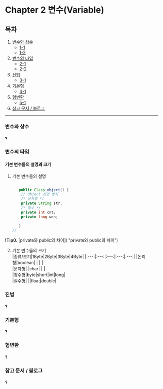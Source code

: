 # Chapter 2 변수(Variable)

## 목차
1. [변수와 상수](https://github.com/hongcoding94/java_storage/blob/main/Chapter%202%20%EB%B3%80%EC%88%98(Variable).md#%EB%B3%80%EC%88%98%EC%99%80-%EC%83%81%EC%88%98 "변수와상수")
   - [1-1]( "")
   - [1-2]( "")
2. [변수의 타입](https://github.com/hongcoding94/java_storage/blob/main/Chapter%202%20%EB%B3%80%EC%88%98(Variable).md#%EB%B3%80%EC%88%98%EC%9D%98-%ED%83%80%EC%9E%85 "변수의타입")
   - [2-1]( "")
   - [2-2]("")
3. [진법](https://github.com/hongcoding94/java_storage/blob/main/Chapter%202%20%EB%B3%80%EC%88%98(Variable).md#%EC%A7%84%EB%B2%95 "진법")
   - [3-1]( "")
4. [기본형](https://github.com/hongcoding94/java_storage/blob/main/Chapter%202%20%EB%B3%80%EC%88%98(Variable).md#%EA%B8%B0%EB%B3%B8%ED%98%95 "기본형")
   - [4-1]( "")
5. [형변환](https://github.com/hongcoding94/java_storage/blob/main/Chapter%202%20%EB%B3%80%EC%88%98(Variable).md#%ED%98%95%EB%B3%80%ED%99%98 "형변환")
   - [5-1]( "")     
6. [참고 문서 / 블로그](https://github.com/hongcoding94/java_storage/blob/main/Chapter%202%20%EB%B3%80%EC%88%98(Variable).md#%EC%B0%B8%EA%B3%A0-%EB%AC%B8%EC%84%9C--%EB%B8%94%EB%A1%9C%EA%B7%B8 "")

---
### 변수와 상수
#### ?



### 변수의 타입
#### 기본 변수들의 설명과 크기

1. 기본 변수들의 설명<br/>
   ```java
      
      public Class object() {
       // Object 선언 방식
       /* 문자열 */
       private String str;
       /* 정수 */
       private int cnt;
       private long won;
      
      }
   // 
   
   ```
  **!Tip0.** [private와 public의 차이]( "private와 public의 차이")

2. 기본 변수들의 크기<br/>
   |종류/크기|1Byte|2Byte|3Byte|4Byte|
   |:---:|:---:|:---:|:---:|:---:|
   |논리형|boolean|    | | 	| 	 
   |문자형|       |char| |    |	 	 	 	 
   |정수형|byte|short|int|long| 	 	 	 
   |실수형|     ||float|double|	 	 	 


### 진법
#### ?


### 기본형
#### ?


### 형변환
#### ?


### 참고 문서 / 블로그
#### ?
